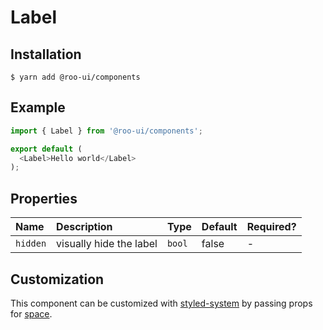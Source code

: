 # Label

<!-- STORY -->

## Installation

```shell
$ yarn add @roo-ui/components
```

## Example

```js
import { Label } from '@roo-ui/components';

export default (
  <Label>Hello world</Label>
);
```

## Properties

| Name     | Description             | Type   | Default | Required? |
|:---------|:------------------------|:-------|:--------|:----------|
| `hidden` | visually hide the label | `bool` | false   | -         |

## Customization

This component can be customized with [styled-system](https://github.com/jxnblk/styled-system) by passing props for [space](https://github.com/jxnblk/styled-system#space-responsive).
